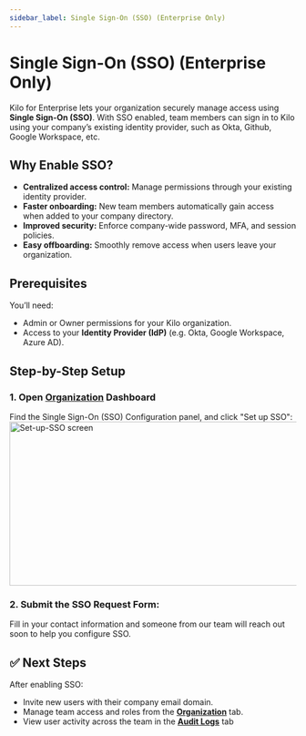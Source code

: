 ```yaml
---
sidebar_label: Single Sign-On (SSO) (Enterprise Only)
---
```


# Single Sign-On (SSO) (Enterprise Only)

Kilo for Enterprise lets your organization securely manage access using **Single Sign-On (SSO)**. With SSO enabled, team members can sign in to Kilo using your company’s existing identity provider, such as Okta, Github, Google Workspace, etc.

## Why Enable SSO?

- **Centralized access control:** Manage permissions through your existing identity provider.
- **Faster onboarding:** New team members automatically gain access when added to your company directory.
- **Improved security:** Enforce company-wide password, MFA, and session policies.
- **Easy offboarding:** Smoothly remove access when users leave your organization.

## Prerequisites

You’ll need:

- Admin or Owner permissions for your Kilo organization.
- Access to your **Identity Provider (IdP)** (e.g. Okta, Google Workspace, Azure AD).

## Step-by-Step Setup

### 1. Open [Organization](https://app.kilocode.ai/organizations) Dashboard

Find the Single Sign-On (SSO) Configuration panel, and click "Set up SSO":
<img width="822" height="288" alt="Set-up-SSO screen" src="https://github.com/user-attachments/assets/b6ca5f83-4533-4d41-bcb1-0038b645c030" />

### 2. Submit the SSO Request Form:

Fill in your contact information and someone from our team will reach out soon to help you configure SSO.

## ✅ Next Steps

After enabling SSO:

- Invite new users with their company email domain.
- Manage team access and roles from the **[Organization](/enterprise/dashboard)** tab.
- View user activity across the team in the **[Audit Logs](/enterprise/audit-logs)** tab
